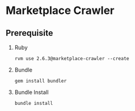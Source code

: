 # Marketplace Crawler

## Prerequisite

1. Ruby
    ```shell script
    rvm use 2.6.3@marketplace-crawler --create
    ```
2. Bundle
    ```shell script
    gem install bundler
    ```
3. Bundle Install
    ```shell script
    bundle install
    ```